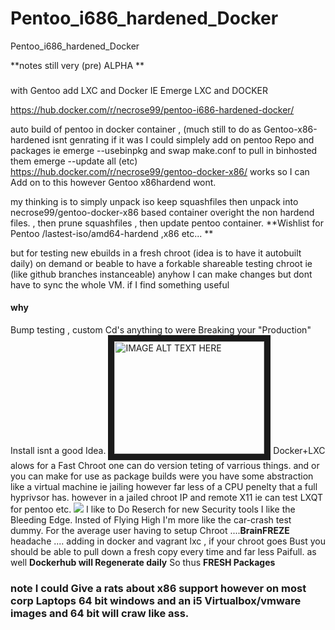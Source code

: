 # Pentoo_i686_hardened_Docker
Pentoo_i686_hardened_Docker

**notes still very (pre) ALPHA **
### 
with Gentoo add LXC and Docker 
IE Emerge LXC and DOCKER 

https://hub.docker.com/r/necrose99/pentoo-i686-hardened-docker/ 

auto build of pentoo in docker container , (much still to do as Gentoo-x86-hardened isnt genrating 
if it was I could simplely add on pentoo Repo and packages ie emerge --usebinpkg and swap make.conf to pull in binhosted
them emerge --update all (etc) 
https://hub.docker.com/r/necrose99/gentoo-docker-x86/ works so I can Add on to this however Gentoo x86hardend wont. 

my thinking is to simply unpack iso keep squashfiles then unpack into necrose99/gentoo-docker-x86 based container overight the non hardend files. , then prune squashfiles , then update pentoo container.
**Wishlist for Pentoo /lastest-iso/amd64-hardend ,x86 etc... ** 

but for testing new ebuilds in a fresh chroot (idea is to have it autobuilt daily) on demand or beable to have a forkable shareable testing chroot ie (like github branches instanceable) anyhow I can make changes but dont have to sync the whole VM. if I find something useful 
#### why 
Bump testing , custom Cd's anything to were Breaking your "Production" Install isnt a good Idea. 
<a href="http://www.youtube.com/watch?feature=player_embedded&v=YOUTUBE_VIDEO_ID_HERE
" target="_blank"><img src="http://img.youtube.com/vi/pg1onIAwpaQ/0.jpg" 
alt="IMAGE ALT TEXT HERE" width="240" height="180" border="10" /></a>
Docker+LXC alows for a Fast Chroot one can do version teting of varrious things. and or you can make for use as package builds were you have some abstraction like a virtual machine ie jailing however far less of a CPU penelty that a full hyprivsor has. however in a jailed chroot IP and remote X11 ie can test LXQT for pentoo etc. 
<img src="http://avanimation.avsupport.com/gif/F-18b.gif"> I like to Do Reserch for new Security tools I like the Bleeding Edge.  Insted of Flying High I'm more like the car-crash test dummy.  For the average user 
having to setup Chroot ....**BrainFREZE** headache .... 
adding in docker and vagrant lxc , if your chroot goes Bust you should be able to pull down a fresh copy every time
and far less Paifull. as  well **Dockerhub will Regenerate daily**  So thus **FRESH Packages**

### note I could Give a rats about x86 support however on most corp Laptops 64 bit windows and an i5 Virtualbox/vmware images and 64 bit will craw like ass. 

